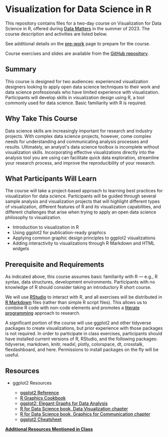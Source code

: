 <style>
a {
font-weight: 500;
}
</style>

# Visualization for Data Science in R

This repository contains files for a two-day course on Visualization for Data Science in R, offered during [Data Matters](http://datamatters.org) in the summer of 2023. The course description and activities are listed below. 

See additional details on the [pre-work](PreWork) page to prepare for the course.

Course exercises and slides are available from the [GitHub repository](https://github.com/amzoss/RVis-2Day).

## Summary

This course is designed for two audiences: experienced visualization designers looking to apply open data science techniques to their work and data science professionals who have limited experience with visualization. Participants will develop skills in visualization design using R, a tool commonly used for data science. Basic familiarity with R is required.

## Why Take This Course

Data science skills are increasingly important for research and industry projects. With complex data science projects, however, come complex needs for understanding and communicating analysis processes and results. Ultimately, an analyst's data science toolbox is incomplete without visualization skills. Incorporating effective visualizations directly into the analysis tool you are using can facilitate quick data exploration, streamline your research process, and improve the reproducibility of your research.

## What Participants Will Learn

The course will take a project-based approach to learning best practices for visualization for data science. Participants will be guided through several sample analysis and visualization projects that will highlight different types of visualization, different features of R and its visualization capabilities, and different challenges that arise when trying to apply an open data science philosophy to visualization.

* Introduction to visualization in R
* Using ggplot2 for publication-ready graphics
* Applying common graphic design principles to ggplot2 visualizations
* Adding interactivity to visualizations through R Markdown and HTML widgets

## Prerequisite and Requirements

As indicated above, this course assumes basic familiarity with R — e.g., R syntax, data structures, development environments. Participants with no knowledge of R should consider taking an introductory R short course.

We will use [RStudio](https://www.rstudio.com/) to interact with R, and all exercises will be distributed in [R Markdown](https://rmarkdown.rstudio.com/) files (rather than simple R script files). This allows us to combine R code with non-code elements and promotes a [literate programming](https://en.wikipedia.org/wiki/Literate_programming) approach to research.

A significant portion of the course will use ggplot2 and other tidyverse packages to create visualizations, but prior experience with those packages is not required. In order to participate in class exercises, participants should have installed current versions of R, RStudio, and the following packages: tidyverse, markdown, knitr, readxl, plotly, colorspace, dt, crosstalk, flexdashboard, and here. Permissions to install packages on the fly will be useful.

## Resources

-   ggplot2 Resources

    -   [ggplot2 Reference](http://ggplot2.tidyverse.org/reference/)
    -   [R Graphics Cookbook](http://www.cookbook-r.com/Graphs/index.html)
    -   [ggplot2: Elegant Graphs for Data Analysis](http://ggplot2.org/book/)
    -   [R for Data Science book, Data Visualization chapter](http://r4ds.had.co.nz/data-visualisation.html)
    -   [R for Data Science book, Graphics for Communication chapter](http://r4ds.had.co.nz/graphics-for-communication.html)
    -   [ggplot2 Cheatsheet](https://www.rstudio.com/resources/cheatsheets/)
    
[**Additional Resources Mentioned in Class**](Resources)

